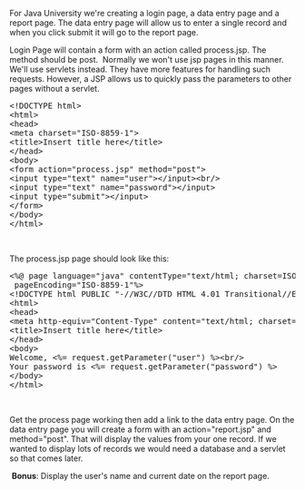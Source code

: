 <p>For Java University we're creating a login page, a data entry page and a report page. The data entry page will allow us to enter a single record and when you click submit it will go to the report page.</p>
<p>Login Page will contain a form with an action called process.jsp. The method should be post. &nbsp;Normally we won't use jsp pages in this manner. We'll use servlets instead. They have more features for handling such requests. However, a JSP allows us to quickly pass the parameters to other pages without a servlet.</p>
<pre>&lt;!DOCTYPE html&gt;<br />&lt;html&gt;<br />&lt;head&gt;<br />&lt;meta charset="ISO-8859-1"&gt;<br />&lt;title&gt;Insert title here&lt;/title&gt;<br />&lt;/head&gt;<br />&lt;body&gt;<br />&lt;form action="process.jsp" method="post"&gt;<br />&lt;input type="text" name="user"&gt;&lt;/input&gt;&lt;br/&gt;<br />&lt;input type="text" name="password"&gt;&lt;/input&gt;<br />&lt;input type="submit"&gt;&lt;/input&gt;<br />&lt;/form&gt;<br />&lt;/body&gt;<br />&lt;/html&gt;</pre>
<p>&nbsp;</p>
<p>The process.jsp page should look like this:</p>
<pre>&lt;%@ page language="java" contentType="text/html; charset=ISO-8859-1"<br /> pageEncoding="ISO-8859-1"%&gt;<br />&lt;!DOCTYPE html PUBLIC "-//W3C//DTD HTML 4.01 Transitional//EN" "http://www.w3.org/TR/html4/loose.dtd"&gt;<br />&lt;html&gt;<br />&lt;head&gt;<br />&lt;meta http-equiv="Content-Type" content="text/html; charset=ISO-8859-1"&gt;<br />&lt;title&gt;Insert title here&lt;/title&gt;<br />&lt;/head&gt;<br />&lt;body&gt;<br />Welcome, &lt;%= request.getParameter("user") %&gt;&lt;br/&gt;<br />Your password is &lt;%= request.getParameter("password") %&gt;
&lt;/body&gt;<br />&lt;/html&gt;</pre>
<p>&nbsp;</p>
<p>Get the process page working then add a link to the data entry&nbsp;page. On&nbsp;the data entry page you will create a form with an action="report.jsp" and method="post". That will display the values from your one record. If we wanted to display lots of records we would need a database and a servlet so that comes later.</p>
<p>&nbsp;<strong>Bonus</strong>: Display the user's name and current date on the report page.</p>
